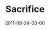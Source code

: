 ---
layout: message
category: message
series: "Everyday Friends"
title: "Sacrifice"
date: 2011-09-24-00-00
message_id: 693
audio-description: "Brian Tome talks about the power of sacrifice in friendships."
audio: "http://www.crossroads.net/players/media/hq/everydayfriends_03.mp3"
audio-title: "Sacrifice"
audio-duration: "39:33"
program-description: "Everyday Friends&#58; Sacrifice Program"
program: "http://www.crossroads.net/players/media/hq/09_24-25_11Program.pdf"
program-title: "Sacrifice - Program"
video-description: "Brian Tome talks about the power of sacrifice in friendships."
video-title: "Sacrifice"
video: "https://s3.amazonaws.com/crossroadsvideomessages/everydayfriends_03.mp4"
video-poster: "https://www.crossroads.net/uploadedfiles/everydayfriends_03_still.jpg"
---